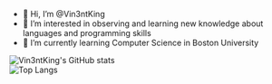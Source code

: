 - 👋 Hi, I’m @Vin3ntKing
- 👀 I’m interested in observing and learning new knowledge about languages and programming skills
- 🌱 I’m currently learning Computer Science in Boston University
<!---
Vin3ntKing/Vin3ntKing is a ✨ special ✨ repository because its `README.md` (this file) appears on your GitHub profile.
You can click the Preview link to take a look at your changes.
--->

![Vin3ntKing's GitHub stats](https://github-readme-stats.vercel.app/api?username=Vin3ntKing&show_icons=true&theme=radical) \
![Top Langs](https://github-readme-stats.vercel.app/api/top-langs/?username=Vin3ntKing&layout=compact&theme=radical)

